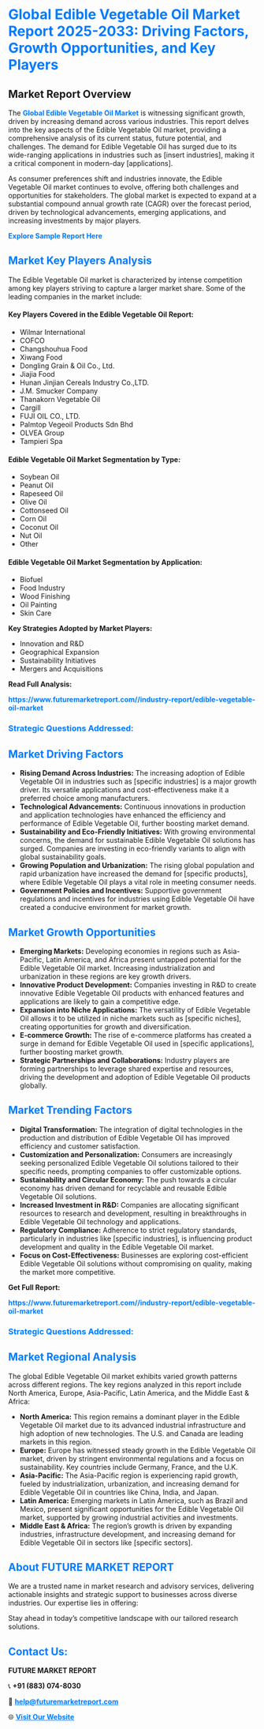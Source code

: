 <h1 style="color: #007BFF;">Global Edible Vegetable Oil Market Report 2025-2033: Driving Factors, Growth Opportunities, and Key Players</h1>

<section id="overview">
<h2>Market Report Overview</h2>
<p>The <a href="https://www.futuremarketreport.com//industry-report/edible-vegetable-oil-market" style="color: #007BFF; text-decoration: none;"><strong>Global Edible Vegetable Oil Market</strong></a> is witnessing significant growth, driven by increasing demand across various industries. This report delves into the key aspects of the Edible Vegetable Oil market, providing a comprehensive analysis of its current status, future potential, and challenges. The demand for Edible Vegetable Oil has surged due to its wide-ranging applications in industries such as [insert industries], making it a critical component in modern-day [applications].</p>
<p>As consumer preferences shift and industries innovate, the Edible Vegetable Oil market continues to evolve, offering both challenges and opportunities for stakeholders. The global market is expected to expand at a substantial compound annual growth rate (CAGR) over the forecast period, driven by technological advancements, emerging applications, and increasing investments by major players.</p>
</section>

<section id="overview">
<p><a href="https://www.futuremarketreport.com//request-sample/reportId=58336" style="color: #007BFF; text-decoration: none;"><strong>Explore Sample Report Here</strong></a></p>
</section>

<section id="key-players">
<h2 style="color: #007BFF;">Market Key Players Analysis</h2>
<p>The Edible Vegetable Oil market is characterized by intense competition among key players striving to capture a larger market share. Some of the leading companies in the market include:</p>
<h4>Key Players Covered in the Edible Vegetable Oil Report:</h4>
<ul><li>Wilmar International</li><li>COFCO</li><li>Changshouhua Food</li><li>Xiwang Food</li><li>Dongling Grain &amp; Oil Co., Ltd.</li><li>Jiajia Food</li><li>Hunan Jinjian Cereals Industry Co.,LTD.</li><li>J.M. Smucker Company</li><li>Thanakorn Vegetable Oil</li><li>Cargill</li><li>FUJI OIL CO., LTD.</li><li>Palmtop Vegeoil Products Sdn Bhd</li><li>OLVEA Group</li><li>Tampieri Spa</li></ul>
<h4>Edible Vegetable Oil Market Segmentation by Type:</h4>
<ul><li>Soybean Oil</li><li>Peanut Oil</li><li>Rapeseed Oil</li><li>Olive Oil</li><li>Cottonseed Oil</li><li>Corn Oil</li><li>Coconut Oil</li><li>Nut Oil</li><li>Other</li></ul>

<h4>Edible Vegetable Oil Market Segmentation by Application:</h4>
<ul><li>Biofuel</li><li>Food Industry</li><li>Wood Finishing</li><li>Oil Painting</li><li>Skin Care</li></ul>
<p><strong>Key Strategies Adopted by Market Players:</strong></p>
<ul>
<li>Innovation and R&D</li>
<li>Geographical Expansion</li>
<li>Sustainability Initiatives</li>
<li>Mergers and Acquisitions</li>
</ul>
</section>

<section>
<p><strong>Read Full Analysis: </strong></p><a href="https://www.futuremarketreport.com//industry-report/edible-vegetable-oil-market" style="color: #007BFF; text-decoration: none;"><strong>https://www.futuremarketreport.com//industry-report/edible-vegetable-oil-market</strong></a>
<h3 style="color: #007BFF;">Strategic Questions Addressed:</h3>
</section>

<section id="driving-factors">
<h2 style="color: #007BFF;">Market Driving Factors</h2>
<ul>
<li><strong>Rising Demand Across Industries:</strong> The increasing adoption of Edible Vegetable Oil in industries such as [specific industries] is a major growth driver. Its versatile applications and cost-effectiveness make it a preferred choice among manufacturers.</li>
<li><strong>Technological Advancements:</strong> Continuous innovations in production and application technologies have enhanced the efficiency and performance of Edible Vegetable Oil, further boosting market demand.</li>
<li><strong>Sustainability and Eco-Friendly Initiatives:</strong> With growing environmental concerns, the demand for sustainable Edible Vegetable Oil solutions has surged. Companies are investing in eco-friendly variants to align with global sustainability goals.</li>
<li><strong>Growing Population and Urbanization:</strong> The rising global population and rapid urbanization have increased the demand for [specific products], where Edible Vegetable Oil plays a vital role in meeting consumer needs.</li>
<li><strong>Government Policies and Incentives:</strong> Supportive government regulations and incentives for industries using Edible Vegetable Oil have created a conducive environment for market growth.</li>
</ul>
</section>

<section id="growth-opportunities">
<h2 style="color: #007BFF;">Market Growth Opportunities</h2>
<ul>
<li><strong>Emerging Markets:</strong> Developing economies in regions such as Asia-Pacific, Latin America, and Africa present untapped potential for the Edible Vegetable Oil market. Increasing industrialization and urbanization in these regions are key growth drivers.</li>
<li><strong>Innovative Product Development:</strong> Companies investing in R&D to create innovative Edible Vegetable Oil products with enhanced features and applications are likely to gain a competitive edge.</li>
<li><strong>Expansion into Niche Applications:</strong> The versatility of Edible Vegetable Oil allows it to be utilized in niche markets such as [specific niches], creating opportunities for growth and diversification.</li>
<li><strong>E-commerce Growth:</strong> The rise of e-commerce platforms has created a surge in demand for Edible Vegetable Oil used in [specific applications], further boosting market growth.</li>
<li><strong>Strategic Partnerships and Collaborations:</strong> Industry players are forming partnerships to leverage shared expertise and resources, driving the development and adoption of Edible Vegetable Oil products globally.</li>
</ul>
</section>

<section id="trending-factors">
<h2 style="color: #007BFF;">Market Trending Factors</h2>
<ul>
<li><strong>Digital Transformation:</strong> The integration of digital technologies in the production and distribution of Edible Vegetable Oil has improved efficiency and customer satisfaction.</li>
<li><strong>Customization and Personalization:</strong> Consumers are increasingly seeking personalized Edible Vegetable Oil solutions tailored to their specific needs, prompting companies to offer customizable options.</li>
<li><strong>Sustainability and Circular Economy:</strong> The push towards a circular economy has driven demand for recyclable and reusable Edible Vegetable Oil solutions.</li>
<li><strong>Increased Investment in R&D:</strong> Companies are allocating significant resources to research and development, resulting in breakthroughs in Edible Vegetable Oil technology and applications.</li>
<li><strong>Regulatory Compliance:</strong> Adherence to strict regulatory standards, particularly in industries like [specific industries], is influencing product development and quality in the Edible Vegetable Oil market.</li>
<li><strong>Focus on Cost-Effectiveness:</strong> Businesses are exploring cost-efficient Edible Vegetable Oil solutions without compromising on quality, making the market more competitive.</li>
</ul>
</section>

<section>
<p><strong>Get Full Report: </strong></p><a href="https://www.futuremarketreport.com//industry-report/edible-vegetable-oil-market" style="color: #007BFF; text-decoration: none;"><strong>https://www.futuremarketreport.com//industry-report/edible-vegetable-oil-market</strong></a>
<h3 style="color: #007BFF;">Strategic Questions Addressed:</h3>
</section>


<section id="regional-analysis">
<h2 style="color: #007BFF;">Market Regional Analysis</h2>
<p>The global Edible Vegetable Oil market exhibits varied growth patterns across different regions. The key regions analyzed in this report include North America, Europe, Asia-Pacific, Latin America, and the Middle East & Africa:</p>
<ul>
<li><strong>North America:</strong> This region remains a dominant player in the Edible Vegetable Oil market due to its advanced industrial infrastructure and high adoption of new technologies. The U.S. and Canada are leading markets in this region.</li>
<li><strong>Europe:</strong> Europe has witnessed steady growth in the Edible Vegetable Oil market, driven by stringent environmental regulations and a focus on sustainability. Key countries include Germany, France, and the U.K.</li>
<li><strong>Asia-Pacific:</strong> The Asia-Pacific region is experiencing rapid growth, fueled by industrialization, urbanization, and increasing demand for Edible Vegetable Oil in countries like China, India, and Japan.</li>
<li><strong>Latin America:</strong> Emerging markets in Latin America, such as Brazil and Mexico, present significant opportunities for the Edible Vegetable Oil market, supported by growing industrial activities and investments.</li>
<li><strong>Middle East & Africa:</strong> The region’s growth is driven by expanding industries, infrastructure development, and increasing demand for Edible Vegetable Oil in sectors like [specific sectors].</li>
</ul>
</section>

<footer>
<h2 style="color: #007BFF;">About FUTURE MARKET REPORT</h2>
<p>We are a trusted name in market research and advisory services, delivering actionable insights and strategic support to businesses across diverse industries. Our expertise lies in offering:</p>

<p>Stay ahead in today’s competitive landscape with our tailored research solutions.</p>

<h2 style="color: #007BFF;">Contact Us:</h2>
<p><strong>FUTURE MARKET REPORT</strong></p>
<p>📞 <strong>+91 (883) 074-8030</strong></p>
<p>📧 <strong><a href="mailto:help@futuremarketreport.com" style="color: #007BFF;">help@futuremarketreport.com</a></strong></p>
<p>🌐 <strong><a href="https://www.futuremarketreport.com/" style="color: #007BFF;">Visit Our Website</a></strong></p>
</footer>